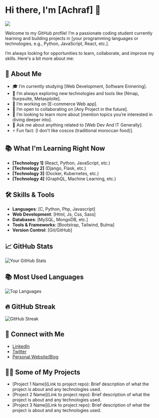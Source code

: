 # Hi there, I'm [Achraf] 👋
![](https://komarev.com/ghpvc/?username=your-github-chehachraf&color=green)

Welcome to my GitHub profile! I’m a passionate coding student currently learning and building projects in [your programming languages or technologies, e.g., Python, JavaScript, React, etc.]. 

I’m always looking for opportunities to learn, collaborate, and improve my skills. Here's a bit more about me:

## 🚀 About Me
- 🎓 I’m currently studying [Web Development, Software Eninering].
- 🌱 I’m always exploring new technologies and tools like [Nmap, Burpsuite, Metasploite].
- 🔭 I’m working on [E-commerce Web app].
- 👯 I’m open to collaborating on [Any Project in the future].
- 🤔 I’m looking to learn more about [mention topics you’re interested in diving deeper into].
- 💬 Ask me about anything related to [Web Dev And IT Generally].
- ⚡ Fun fact: [I don't like coscos (traditional moroccan food)].

## 📚 What I'm Learning Right Now
- **[Technology 1]** (React, Python, JavaScript, etc.)
- **[Technology 2]** (Django, Flask, etc.)
- **[Technology 3]** (Docker, Kubernetes, etc.)
- **[Technology 4]** (GraphQL, Machine Learning, etc.)

## 🛠️ Skills & Tools

- **Languages**: [C, Python, Php, Javascript]
- **Web Development**: [Html, Js, Css, Sass]
- **Databases**: [MySQL, MongoDB, etc.]
- **Tools & Frameworks**: [Bootstrap, Tailwind, Bulma]
- **Version Control**: [Git/GitHub]

## 📈 GitHub Stats

![Your GitHub Stats](https://github-readme-stats.vercel.app/api?username=ChehAchraf&show_icons=true&hide_title=true&count_private=true&hide=prs&theme=radical)


## 📚 Most Used Languages

![Top Languages](https://github-readme-stats.vercel.app/api/top-langs/?username=ChehAchraf&layout=compact&theme=radical)

## 🔥 GitHub Streak

![GitHub Streak](https://github-readme-streak-stats.herokuapp.com/?user=ChehAchraf&theme=radical)


## 🔗 Connect with Me

- [LinkedIn](your-linkedin-url)
- [Twitter](your-twitter-url)
- [Personal Website/Blog](your-website-url)

## 👨‍💻 Some of My Projects

- [Project 1 Name](Link to project repo): Brief description of what the project is about and any technologies used.
- [Project 2 Name](Link to project repo): Brief description of what the project is about and any technologies used.
- [Project 3 Name](Link to project repo): Brief description of what the project is about and any technologies used.

